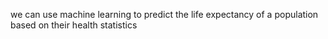 we can use machine learning to predict the life expectancy of a population based on their health statistics